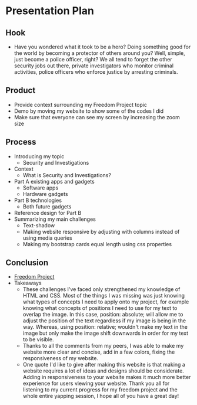 # Presentation Plan

## Hook
* Have you wondered what it took to be a hero? Doing something good for the world by becoming a protector of others around you? Well, simple, just become a police officer, right? We all tend to forget the other security jobs out there, private investigators who monitor criminal activities, police officers who enforce justice by arresting criminals.

## Product
* Provide context surrounding my Freedom Project topic
* Demo by moving my website to show some of the codes I did
* Make sure that everyone can see my screen by increasing the zoom size

## Process
* Introducing my topic
  * Security and Investigations
* Context
  * What is Security and Investigations?
* Part A existing apps and gadgets
  * Software apps
  * Hardware gadgets
* Part B technologies
  * Both future gadgets
* Reference design for Part B
* Summarizing my main challenges
    * Text-shadow
    * Making website responsive by adjusting with columns instead of using media queries
    * Making my bootstrap cards equal length using css properties

## Conclusion
* [Freedom Project](https://ronnieh6918.github.io/sep10-freedom-project/)
* Takeaways
  * These challenges I've faced only strengthened my knowledge of HTML and CSS. Most of the things I was missing was just knowing what types of concepts I need to apply onto my project, for example knowing what concepts of positions I need to use for my text to overlap the image. In this case, position: absolute; will allow me to adjust the position of the text regardless if my image is being in the way. Whereas, using position: relative; wouldn't make my text in the image but only make the image shift downwards in order for my text to be visible.
  * Thanks to all the comments from my peers, I was able to make my website more clear and concise, add in a few colors, fixing the responsiveness of my website.
  * One quote I'd like to give after making this website is that making a website requires a lot of ideas and designs should be considerate. Adding in responsiveness to your website makes it much more better experience for users viewing your website. Thank you all for listening to my current progress for my freedom project and the whole entire yapping session, I hope all of you have a great day!

<!-- EXAMPLE

## Hook
* Verbal riddle of GGD

## Product
* GIF/Demo of example/non-example

## Process
* Flowchart of plan
  * MVP: noun -> door -> yes/no
  * Beyond MVP: noun -> word relation API -> noun API -> yes/no, with counterexample
* Code snippets of:
  * MVP
  * Both APIs
  * Challenge with API keys

## Conclusion
* [URL to project]
* Takeaways
  * Less = more: the heart of the riddle was one line of code; it obviously took more to make the entire thing work, but one complicated line of regular expressions was essentially the solution to the riddle
  * Expect the unexpected: it’s important to budget time for things you don’t account for; for example, I didn’t consider the fact that I would need another entire API to detect nouns
  * Determination is key: ironically enough, I had to make my API keys private. At first, it didn’t seem like it was possible, which meant I couldn’t publish my app. But after all of that hard work, I was determined to find a solution, and I found it in config variables.
* "Presentation can’t, but a speech can"


-->
